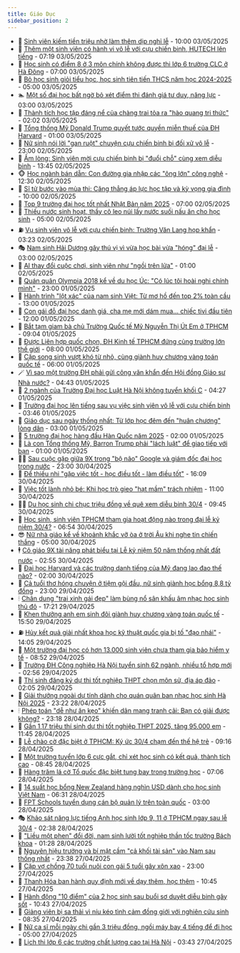 ```yaml
---
title: Giáo Dục
sidebar_position: 2
---
```


<!-- dantri-giao-duc:START -->
- 🤡 [Sinh viên kiếm tiền triệu nhờ làm thêm dịp nghỉ lễ](https://dantri.com.vn/giao-duc/sinh-vien-kiem-tien-trieu-nho-lam-them-dip-nghi-le-20250502175634906.htm) - 10:00 03/05/2025
- 🗽 [Thêm một sinh viên có hành vi vô lễ với cựu chiến binh, HUTECH lên tiếng](https://dantri.com.vn/giao-duc/them-mot-sinh-vien-co-hanh-vi-vo-le-voi-cuu-chien-binh-hutech-len-tieng-20250503132054139.htm) - 07:19 03/05/2025
- 🚦 [Học sinh có điểm 8 ở 3 môn chính không được thi lớp 6 trường CLC ở Hà Đông](https://dantri.com.vn/giao-duc/hoc-sinh-co-diem-8-o-3-mon-chinh-khong-duoc-thi-lop-6-truong-clc-o-ha-dong-20250502202938679.htm) - 07:00 03/05/2025
- 🌋 [Bỏ học sinh giỏi tiểu học, học sinh tiên tiến THCS năm học 2024-2025](https://dantri.com.vn/giao-duc/bo-hoc-sinh-gioi-tieu-hoc-hoc-sinh-tien-tien-thcs-nam-hoc-2024-2025-20250430222310486.htm) - 05:00 03/05/2025
- 🏊 [Một số đại học bất ngờ bỏ xét điểm thi đánh giá tư duy, năng lực](https://dantri.com.vn/giao-duc/mot-so-dai-hoc-bat-ngo-bo-xet-diem-thi-danh-gia-tu-duy-nang-luc-20250501214412923.htm) - 03:00 03/05/2025
- 🎃 [Thành tích học tập đáng nể của chàng trai tỏa ra &quot;hào quang tri thức&quot;](https://dantri.com.vn/giao-duc/thanh-tich-hoc-tap-dang-ne-cua-chang-trai-toa-ra-hao-quang-tri-thuc-20250503082536280.htm) - 02:02 03/05/2025
- 💄 [Tổng thống Mỹ Donald Trump quyết tước quyền miễn thuế của ĐH Harvard](https://dantri.com.vn/giao-duc/tong-thong-my-donald-trump-quyet-tuoc-quyen-mien-thue-cua-dh-harvard-20250502221250083.htm) - 01:00 03/05/2025
- 🦅 [Nữ sinh nói lời &quot;gan ruột&quot; chuyện cựu chiến binh bị đối xử vô lễ](https://dantri.com.vn/giao-duc/nu-sinh-noi-loi-gan-ruot-chuyen-cuu-chien-binh-bi-doi-xu-vo-le-20250503003005992.htm) - 23:00 02/05/2025
- 🚦 [Ấm lòng: Sinh viên mời cựu chiến binh bị &quot;đuổi chỗ&quot; cùng xem diễu binh](https://dantri.com.vn/giao-duc/am-long-sinh-vien-moi-cuu-chien-binh-bi-duoi-cho-cung-xem-dieu-binh-20250502203551011.htm) - 13:45 02/05/2025
- 🐵 [Học ngành bán dẫn: Con đường gia nhập các &quot;ông lớn&quot; công nghệ](https://dantri.com.vn/giao-duc/hoc-nganh-ban-dan-con-duong-gia-nhap-cac-ong-lon-cong-nghe-20250502113457112.htm) - 12:30 02/05/2025
- 🐘 [Sĩ tử bước vào mùa thi: Căng thẳng áp lực học tập và kỳ vọng gia đình](https://dantri.com.vn/giao-duc/si-tu-buoc-vao-mua-thi-cang-thang-ap-luc-hoc-tap-va-ky-vong-gia-dinh-20250430175401645.htm) - 10:00 02/05/2025
- 🦏 [Top 9 trường đại học tốt nhất Nhật Bản năm 2025](https://dantri.com.vn/giao-duc/top-9-truong-dai-hoc-tot-nhat-nhat-ban-nam-2025-20250501202923859.htm) - 07:00 02/05/2025
- 💼 [Thiếu nước sinh hoạt, thầy cô leo núi lấy nước suối nấu ăn cho học sinh](https://dantri.com.vn/giao-duc/thieu-nuoc-sinh-hoat-thay-co-leo-nui-lay-nuoc-suoi-nau-an-cho-hoc-sinh-20250430095829608.htm) - 05:00 02/05/2025
- ⛽️ [Vụ sinh viên vô lễ với cựu chiến binh: Trường Văn Lang họp khẩn](https://dantri.com.vn/giao-duc/vu-sinh-vien-vo-le-voi-cuu-chien-binh-truong-van-lang-hop-khan-20250502101332540.htm) - 03:23 02/05/2025
- 🎭 [Nam sinh Hải Dương gây thú vị vì vừa học bài vừa &quot;hóng&quot; đại lễ](https://dantri.com.vn/giao-duc/nam-sinh-hai-duong-gay-thu-vi-vi-vua-hoc-bai-vua-hong-dai-le-20250502025733489.htm) - 03:00 02/05/2025
- 🎃 [AI thay đổi cuộc chơi, sinh viên như &quot;ngồi trên lửa&quot;](https://dantri.com.vn/giao-duc/ai-thay-doi-cuoc-choi-sinh-vien-nhu-ngoi-tren-lua-20250501211346125.htm) - 01:00 02/05/2025
- 🚀 [Quán quân Olympia 2018 kể về du học Úc: &quot;Có lúc tôi hoài nghi chính mình&quot;](https://dantri.com.vn/giao-duc/quan-quan-olympia-2018-ke-ve-du-hoc-uc-co-luc-toi-hoai-nghi-chinh-minh-20250426161017433.htm) - 23:00 01/05/2025
- 👀 [Hành trình &quot;lột xác&quot; của nam sinh Việt: Từ mơ hồ đến top 2% toàn cầu](https://dantri.com.vn/giao-duc/hanh-trinh-lot-xac-cua-nam-sinh-viet-tu-mo-ho-den-top-2-toan-cau-20250430235242511.htm) - 13:00 01/05/2025
- 🌝 [Con gái đỗ đại học danh giá, cha mẹ mới dám mua... chiếc tivi đầu tiên](https://dantri.com.vn/giao-duc/con-gai-do-dai-hoc-danh-gia-cha-me-moi-dam-mua-chiec-tivi-dau-tien-20250425194237391.htm) - 12:00 01/05/2025
- 🤗 [Bắt tạm giam bà chủ Trường Quốc tế Mỹ Nguyễn Thị Út Em ở TPHCM](https://dantri.com.vn/phap-luat/bat-tam-giam-ba-chu-truong-quoc-te-my-nguyen-thi-ut-em-o-tphcm-20250501160056850.htm) - 09:04 01/05/2025
- 🦄 [Được Liên hợp quốc chọn, ĐH Kinh tế TPHCM đứng cùng trường lớn thế giới](https://dantri.com.vn/giao-duc/duoc-lien-hop-quoc-chon-dh-kinh-te-tphcm-dung-cung-truong-lon-the-gioi-20250501084746678.htm) - 08:00 01/05/2025
- 🦍 [Cặp song sinh vượt khó từ nhỏ, cùng giành huy chương vàng toán quốc tế](https://dantri.com.vn/giao-duc/cap-song-sinh-vuot-kho-tu-nho-cung-gianh-huy-chuong-vang-toan-quoc-te-20250430162821478.htm) - 06:00 01/05/2025
- 🪄 [Vì sao một trường ĐH phải gửi công văn khẩn đến Hội đồng Giáo sư Nhà nước?](https://dantri.com.vn/giao-duc/vi-sao-mot-truong-dh-phai-gui-cong-van-khan-den-hoi-dong-giao-su-nha-nuoc-20250501113410306.htm) - 04:43 01/05/2025
- 🦆 [2 ngành của Trường Đại học Luật Hà Nội không tuyển khối C](https://dantri.com.vn/giao-duc/2-nganh-cua-truong-dai-hoc-luat-ha-noi-khong-tuyen-khoi-c-20250501094222580.htm) - 04:27 01/05/2025
- 🚀 [Trường đại học lên tiếng sau vụ việc sinh viên vô lễ với cựu chiến binh](https://dantri.com.vn/giao-duc/truong-dai-hoc-len-tieng-sau-vu-viec-sinh-vien-vo-le-voi-cuu-chien-binh-20250501103354156.htm) - 03:46 01/05/2025
- 🦒 [Giáo dục sau ngày thống nhất: Từ lớp học đêm đến &quot;huân chương&quot; lòng dân](https://dantri.com.vn/giao-duc/giao-duc-sau-ngay-thong-nhat-tu-lop-hoc-dem-den-huan-chuong-long-dan-20250501080602221.htm) - 03:00 01/05/2025
- 🤡 [5 trường đại học hàng đầu Hàn Quốc năm 2025](https://dantri.com.vn/giao-duc/5-truong-dai-hoc-hang-dau-han-quoc-nam-2025-20250430095313250.htm) - 02:00 01/05/2025
- 🤔 [Là con Tổng thống Mỹ, Barron Trump phải &quot;lách luật&quot; để giao tiếp với bạn](https://dantri.com.vn/giao-duc/la-con-tong-thong-my-barron-trump-phai-lach-luat-de-giao-tiep-voi-ban-20250430162440465.htm) - 01:00 01/05/2025
- 🧑‍💻 [Sau cuộc gặp giữa 9X trong &quot;bộ não&quot; Google và giám đốc đại học trong nước](https://dantri.com.vn/giao-duc/sau-cuoc-gap-giua-9x-trong-bo-nao-google-va-giam-doc-dai-hoc-trong-nuoc-20250430144939890.htm) - 23:00 30/04/2025
- 🤡 [Để thiếu nhi &quot;gặp việc tốt - học điều tốt - làm điều tốt&quot;](https://dantri.com.vn/giao-duc/de-thieu-nhi-gap-viec-tot-hoc-dieu-tot-lam-dieu-tot-20250430230336117.htm) - 16:09 30/04/2025
- 🧠 [Việc tốt lành nhỏ bé: Khi học trò gieo &quot;hạt mầm&quot; trách nhiệm](https://dantri.com.vn/giao-duc/viec-tot-lanh-nho-be-khi-hoc-tro-gieo-hat-mam-trach-nhiem-20250430173246670.htm) - 11:00 30/04/2025
- 🧑‍💻 [Du học sinh chi chục triệu đồng về quê xem diễu binh 30/4](https://dantri.com.vn/giao-duc/du-hoc-sinh-chi-chuc-trieu-dong-ve-que-xem-dieu-binh-304-20250430141554910.htm) - 09:45 30/04/2025
- 🧠 [Học sinh, sinh viên TPHCM tham gia hoạt động nào trong đại lễ kỷ niệm 30/4?](https://dantri.com.vn/giao-duc/hoc-sinh-sinh-vien-tphcm-tham-gia-hoat-dong-nao-trong-dai-le-ky-niem-304-20250430134517553.htm) - 06:54 30/04/2025
- 😎 [Nữ nhà giáo kể về khoảnh khắc vỡ òa ở trời Âu khi nghe tin chiến thắng](https://dantri.com.vn/giao-duc/nu-nha-giao-ke-ve-khoanh-khac-vo-oa-o-troi-au-khi-nghe-tin-chien-thang-20250429162303371.htm) - 05:00 30/04/2025
- 🕴 [Cô giáo 9X tài năng phát biểu tại Lễ kỷ niệm 50 năm thống nhất đất nước](https://dantri.com.vn/giao-duc/co-giao-9x-tai-nang-phat-bieu-tai-le-ky-niem-50-nam-thong-nhat-dat-nuoc-20250430085851001.htm) - 02:55 30/04/2025
- 🧠 [Đại học Harvard và các trường danh tiếng của Mỹ đang lao đao thế nào?](https://dantri.com.vn/giao-duc/dai-hoc-harvard-va-cac-truong-danh-tieng-cua-my-dang-lao-dao-the-nao-20250429111838389.htm) - 02:00 30/04/2025
- 🚀 [Cả tuổi thơ hóng chuyện ở tiệm gội đầu, nữ sinh giành học bổng 8,8 tỷ đồng](https://dantri.com.vn/giao-duc/ca-tuoi-tho-hong-chuyen-o-tiem-goi-dau-nu-sinh-gianh-hoc-bong-88-ty-dong-20250428151326933.htm) - 23:00 29/04/2025
- 🕯 [Chân dung &quot;trai xinh gái đẹp&quot; làm bùng nổ sân khấu âm nhạc học sinh thủ đô](https://dantri.com.vn/giao-duc/chan-dung-trai-xinh-gai-dep-lam-bung-no-san-khau-am-nhac-hoc-sinh-thu-do-20250429121059068.htm) - 17:21 29/04/2025
- 🧰 [Khen thưởng anh em sinh đôi giành huy chương vàng toán quốc tế](https://dantri.com.vn/giao-duc/khen-thuong-anh-em-sinh-doi-gianh-huy-chuong-vang-toan-quoc-te-20250429220847042.htm) - 15:50 29/04/2025
- ⛽️ [Hủy kết quả giải nhất khoa học kỹ thuật quốc gia bị tố &quot;đạo nhái&quot;](https://dantri.com.vn/giao-duc/huy-ket-qua-giai-nhat-khoa-hoc-ky-thuat-quoc-gia-bi-to-dao-nhai-20250429205714152.htm) - 14:05 29/04/2025
- 🤖 [Một trường đại học có hơn 13.000 sinh viên chưa tham gia bảo hiểm y tế](https://dantri.com.vn/giao-duc/mot-truong-dai-hoc-co-hon-13000-sinh-vien-chua-tham-gia-bao-hiem-y-te-20250429154206779.htm) - 08:52 29/04/2025
- 🦍 [Trường ĐH Công nghiệp Hà Nội tuyển sinh 62 ngành, nhiều tổ hợp mới](https://dantri.com.vn/giao-duc/truong-dh-cong-nghiep-ha-noi-tuyen-sinh-62-nganh-nhieu-to-hop-moi-20250429082824147.htm) - 02:56 29/04/2025
- 🐘 [Thí sinh đăng ký dự thi tốt nghiệp THPT chọn môn sử, địa áp đảo](https://dantri.com.vn/giao-duc/thi-sinh-dang-ky-du-thi-tot-nghiep-thpt-chon-mon-su-dia-ap-dao-20250429090334889.htm) - 02:05 29/04/2025
- 🌊 [Giải thưởng ngoài dự tính dành cho quán quân ban nhạc học sinh Hà Nội 2025](https://dantri.com.vn/giao-duc/giai-thuong-ngoai-du-tinh-danh-cho-quan-quan-ban-nhac-hoc-sinh-ha-noi-2025-20250429021204058.htm) - 23:22 28/04/2025
- 🕯 [Phép toán &quot;dễ như ăn kẹo&quot; khiến dân mạng tranh cãi: Bạn có giải được không?](https://dantri.com.vn/giao-duc/phep-toan-de-nhu-an-keo-khien-dan-mang-tranh-cai-ban-co-giai-duoc-khong-20250428104242781.htm) - 23:18 28/04/2025
- 🐎 [Gần 1,17 triệu thí sinh dự thi tốt nghiệp THPT 2025, tăng 95.000 em](https://dantri.com.vn/giao-duc/gan-117-trieu-thi-sinh-du-thi-tot-nghiep-thpt-2025-tang-95000-em-20250428184152208.htm) - 11:45 28/04/2025
- 🐻 [Lễ chào cờ đặc biệt ở TPHCM: Ký ức 30/4 chạm đến thế hệ trẻ](https://dantri.com.vn/giao-duc/le-chao-co-dac-biet-o-tphcm-ky-uc-304-cham-den-the-he-tre-20250428152458059.htm) - 09:16 28/04/2025
- 🐎 [Một trường tuyển lớp 6 cực gắt, chỉ xét học sinh có kết quả, thành tích cao](https://dantri.com.vn/giao-duc/mot-truong-tuyen-lop-6-cuc-gat-chi-xet-hoc-sinh-co-ket-qua-thanh-tich-cao-20250428145013268.htm) - 08:45 28/04/2025
- 🫣 [Hàng trăm lá cờ Tổ quốc đặc biệt tung bay trong trường học](https://dantri.com.vn/giao-duc/hang-tram-la-co-to-quoc-dac-biet-tung-bay-trong-truong-hoc-20250428133746422.htm) - 07:06 28/04/2025
- 🤭 [14 suất học bổng New Zealand hàng nghìn USD dành cho học sinh Việt Nam](https://dantri.com.vn/giao-duc/14-suat-hoc-bong-new-zealand-hang-nghin-usd-danh-cho-hoc-sinh-viet-nam-20250428130244426.htm) - 06:31 28/04/2025
- 🥳 [FPT Schools tuyển dụng cán bộ quản lý trên toàn quốc](https://dantri.com.vn/giao-duc/fpt-schools-tuyen-dung-can-bo-quan-ly-tren-toan-quoc-20250428091021880.htm) - 03:00 28/04/2025
- 🎭 [Khảo sát năng lực tiếng Anh học sinh lớp 9, 11 ở TPHCM ngay sau lễ 30/4](https://dantri.com.vn/giao-duc/khao-sat-nang-luc-tieng-anh-hoc-sinh-lop-9-11-o-tphcm-ngay-sau-le-304-20250428092350860.htm) - 02:38 28/04/2025
- 🥸 [&quot;Liều một phen&quot; đổi đời, nam sinh lười tốt nghiệp thần tốc trường Bách khoa](https://dantri.com.vn/giao-duc/lieu-mot-phen-doi-doi-nam-sinh-luoi-tot-nghiep-than-toc-truong-bach-khoa-20250428072836182.htm) - 01:28 28/04/2025
- 🦣 [Nguyên hiệu trưởng và bí mật cầm &quot;cả khối tài sản&quot; vào Nam sau thống nhất](https://dantri.com.vn/giao-duc/nguyen-hieu-truong-va-bi-mat-cam-ca-khoi-tai-san-vao-nam-sau-thong-nhat-20250427165938714.htm) - 23:38 27/04/2025
- 🤔 [Cặp vợ chồng 70 tuổi nuôi con gái 5 tuổi gây xôn xao](https://dantri.com.vn/giao-duc/cap-vo-chong-70-tuoi-nuoi-con-gai-5-tuoi-gay-xon-xao-20250427114547625.htm) - 23:00 27/04/2025
- 🦣 [Thanh Hóa ban hành quy định mới về dạy thêm, học thêm](https://dantri.com.vn/giao-duc/thanh-hoa-ban-hanh-quy-dinh-moi-ve-day-them-hoc-them-20250427164732405.htm) - 10:45 27/04/2025
- 🐲 [Hành động &quot;10 điểm&quot; của 2 học sinh sau buổi sơ duyệt diễu binh gây sốt](https://dantri.com.vn/giao-duc/hanh-dong-10-diem-cua-2-hoc-sinh-sau-buoi-so-duyet-dieu-binh-gay-sot-20250427171041025.htm) - 10:43 27/04/2025
- 🔭 [Giảng viên bị sa thải vì níu kéo tình cảm đồng giới với nghiên cứu sinh](https://dantri.com.vn/giao-duc/giang-vien-bi-sa-thai-vi-niu-keo-tinh-cam-dong-gioi-voi-nghien-cuu-sinh-20250427150901718.htm) - 08:35 27/04/2025
- 🥷 [Nữ ca sĩ mỗi ngày chi gần 3 triệu đồng, ngồi máy bay 4 tiếng để đi học](https://dantri.com.vn/giao-duc/nu-ca-si-moi-ngay-chi-gan-3-trieu-dong-ngoi-may-bay-4-tieng-de-di-hoc-20250425183010412.htm) - 05:00 27/04/2025
- 🎊 [Lịch thi lớp 6 các trường chất lượng cao tại Hà Nội](https://dantri.com.vn/giao-duc/lich-thi-lop-6-cac-truong-chat-luong-cao-tai-ha-noi-20250427103632622.htm) - 03:43 27/04/2025<!-- dantri-giao-duc:END -->
